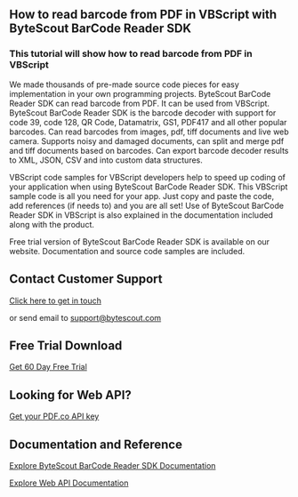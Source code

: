 ## How to read barcode from PDF in VBScript with ByteScout BarCode Reader SDK

### This tutorial will show how to read barcode from PDF in VBScript

We made thousands of pre-made source code pieces for easy implementation in your own programming projects. ByteScout BarCode Reader SDK can read barcode from PDF. It can be used from VBScript. ByteScout BarCode Reader SDK is the barcode decoder with support for code 39, code 128, QR Code, Datamatrix, GS1, PDF417 and all other popular barcodes. Can read barcodes from images, pdf, tiff documents and live web camera. Supports noisy and damaged documents, can split and merge pdf and tiff documents based on barcodes. Can export barcode decoder results to XML, JSON, CSV and into custom data structures.

VBScript code samples for VBScript developers help to speed up coding of your application when using ByteScout BarCode Reader SDK. This VBScript sample code is all you need for your app. Just copy and paste the code, add references (if needs to) and you are all set! Use of ByteScout BarCode Reader SDK in VBScript is also explained in the documentation included along with the product.

Free trial version of ByteScout BarCode Reader SDK is available on our website. Documentation and source code samples are included.

## Contact Customer Support

[Click here to get in touch](https://bytescout.zendesk.com/hc/en-us/requests/new?subject=ByteScout%20BarCode%20Reader%20SDK%20Question)

or send email to [support@bytescout.com](mailto:support@bytescout.com?subject=ByteScout%20BarCode%20Reader%20SDK%20Question) 

## Free Trial Download

[Get 60 Day Free Trial](https://bytescout.com/download/web-installer?utm_source=github-readme)

## Looking for Web API? 

[Get your PDF.co API key](https://pdf.co/documentation/api?utm_source=github-readme)

## Documentation and Reference

[Explore ByteScout BarCode Reader SDK Documentation](https://bytescout.com/documentation/index.html?utm_source=github-readme)

[Explore Web API Documentation](https://pdf.co/documentation/api?utm_source=github-readme)